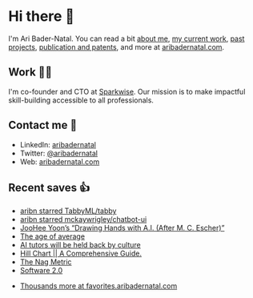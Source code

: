 # Hi there  👋

I'm Ari Bader-Natal. You can read a bit [about me](https://aribadernatal.com), [my current work](https://aribadernatal.com/projects/Sparkwise/), [past projects](https://aribadernatal.com/projects/), [publication and patents](https://aribadernatal.com/publications), and more at [aribadernatal.com](https://aribadernatal.com).

## Work  👨‍💻

I'm co-founder and CTO at [Sparkwise](https://sparkwise.co). Our mission is to make impactful skill-building accessible to all professionals.

## Contact me  💬 

- LinkedIn: [aribadernatal](https://linkedin.com/in/aribadernatal)
- Twitter: [@aribadernatal](https://twitter.com/aribadernatal)
- Web: [aribadernatal.com](https://aribadernatal.com)

## Recent saves  👍

<!--START_SECTION:feed-->
* [aribn starred TabbyML&#x2F;tabby](https:&#x2F;&#x2F;favorites.aribadernatal.com&#x2F;github-favorites&#x2F;2023&#x2F;04&#x2F;aribn-starred-tabbyml-tabby&#x2F;)
* [aribn starred mckaywrigley&#x2F;chatbot-ui](https:&#x2F;&#x2F;favorites.aribadernatal.com&#x2F;github-favorites&#x2F;2023&#x2F;04&#x2F;aribn-starred-mckaywrigley-chatbot-ui-2&#x2F;)
* [JooHee Yoon’s “Drawing Hands with A.I. (After M. C. Escher)”](https:&#x2F;&#x2F;favorites.aribadernatal.com&#x2F;pocket-favorites&#x2F;2023&#x2F;04&#x2F;joohee-yoons-drawing-hands-with-a-i-after-m-c-escher&#x2F;)
* [The age of average](https:&#x2F;&#x2F;favorites.aribadernatal.com&#x2F;pocket-favorites&#x2F;2023&#x2F;04&#x2F;the-age-of-average&#x2F;)
* [AI tutors will be held back by culture](https:&#x2F;&#x2F;favorites.aribadernatal.com&#x2F;pocket-favorites&#x2F;2023&#x2F;04&#x2F;ai-tutors-will-be-held-back-by-culture&#x2F;)
* [Hill Chart || A Comprehensive Guide.](https:&#x2F;&#x2F;favorites.aribadernatal.com&#x2F;pocket-favorites&#x2F;2023&#x2F;04&#x2F;hill-chart-a-comprehensive-guide&#x2F;)
* [The Nag Metric](https:&#x2F;&#x2F;favorites.aribadernatal.com&#x2F;pocket-favorites&#x2F;2023&#x2F;04&#x2F;the-nag-metric&#x2F;)
* [Software 2.0](https:&#x2F;&#x2F;favorites.aribadernatal.com&#x2F;pocket-favorites&#x2F;2023&#x2F;04&#x2F;software-2-0&#x2F;)
<!--END_SECTION:feed-->
* [Thousands more at favorites.aribadernatal.com](https://favorites.aribadernatal.com)
